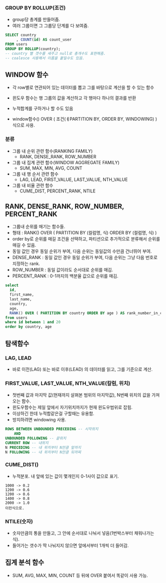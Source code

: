 ### GROUP BY ROLLUP(조건)

- group당 총계를 만들어줌.
- 여러 그룹이면 그 그룹당 단계를 다 보여줌.

```sql
SELECT country
     , COUNT(id) AS count_user
FROM users
GROUP BY ROLLUP(country);
-- country 별 갯수를 세주고 null로 총개수도 표현해줌.
-- coalesce 사용해서 이름을 붙일수도 있음.
```

## WINDOW 함수

- 각 row별로 연관되어 있는 데이터를 뽑고 그를 바탕으로 계산을 할 수 있는 함수
- 윈도우 함수는 행 그룹의 값을 계산하고 각 행마다 하나의 결과를 반환
- 누적합계를 구하거나 할 수도 있음

- window함수() OVER ( 조건(ㅖPARTITION BY, ORDER BY, WINDOWING) ) 식으로 사용.

### 분류

- 그룹 내 순위 관련 함수(RANKING FAMILY)
    - RANK, DENSE_RANK, ROW_NUMBER
- 그룹 내 집계 관련 함수(WINDOW AGGREGATE FAMILY)
    - SUM, MAX, MIN, AVG, COUNT
- 그룹 내  행 순서 관련 함수
    - LAG, LEAD, FIRST_VALUE, LAST_VALUE, NTH_VALUE
- 그룹 내 비율 관련 함수
    - CUME_DIST, PERCENT_RANK, NTILE


## RANK, DENSE_RANK, ROW_NUMBER, PERCENT_RANK
- 그룹내 순위를 매기는 함수들.
- 형태 : RANK() OVER ( PARTITION BY (컬럼명, 식) ORDER BY (컬럼명, 식) )
- order by로 순위를 매길 조건을 선택하고, 파티션으로 추가적으로 분류해서 순위를 매길 수 있음.
- 동일 값인 경우 동일 순위가 부여, 다음 순위는 동일값의 수만큼 건너뛰어 부여.
- DENSE_RANK : 동일 값인 경우 동일 순위가 부여, 다음 순위는 그냥 다음 번호로 지정하는 rank.
- ROW_NUMBER : 동일 값이라도 순서대로 순위를 매김.
- PERCENT_RANK : 0-1까지의 백분율 값으로 순위를 매김.

```sql
select 
  id,
  first_name,
  last_name,
  country,
  age,
  RANK() OVER ( PARTITION BY country ORDER BY age ) AS rank_number_in_country
from users
where id between 1 and 20
order by country, age
```

## 탐색함수

### LAG, LEAD
- 바로 이전(LAG) 또는 바로 이후(LEAD) 의 데이터를 읽고, 그를 기준으로 계산.

### FIRST_VALUE, LAST_VALUE, NTH_VALUE(칼럼, 위치)
- 첫번째 값과 마지막 값(현재까지 살펴본 범위의 마지막값), N번째 위치의 값을 가져오는 함수.
- 윈도우함수는 제일 앞에서 자기위치까지가 현재 윈도우범위로 잡힘.
- 이상하긴 한데 누적합같은걸 구할때는 유용함.
- 방지하려면 windowing 사용.

```sql
ROWS BETWEEN UNBOUNDED PRECEDING -- 시작위치
    AND 
UNBOUNDED FOLLOWING -- 끝위치
CURRENT ROW -- 내위치
N PRECEDING -- 내 위치부터 N만큼 앞까지
N FOLLOWING -- 내 위치부터 N만큼 뒤까찌
```

### CUME_DIST()
- 누적분포. 내 앞에 있는 값이 몇개인지 0-1사이 값으로 표기.

```
1000 -> 0.2 
1200 -> 0.6
1200 -> 0.6
1400 -> 0.8
2000 -> 1.0
이런식으로.
```

### NTILE(숫자)
- 숫자만큼의 통을 만들고, 그 안에 순서대로 나눠서 넣음(1번박스부터 채워나가는 식).
- 들어가는 갯수가 딱 나눠지지 않으면 앞에서부터 1개씩 더 들어감.

## 집계 분석 함수

- SUM, AVG, MAX, MIN, COUNT 등 뒤에 OVER 붙여서 똑같이 사용 가능.